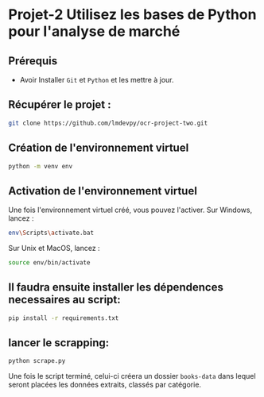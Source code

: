 # Projet-2 Utilisez les bases de Python pour l'analyse de marché


## Prérequis
- Avoir Installer `Git` et `Python` et les mettre à jour.

## Récupérer le projet :
```sh
git clone https://github.com/lmdevpy/ocr-project-two.git
```

## Création de l'environnement virtuel

```sh
python -m venv env
```

## Activation de l'environnement virtuel

Une fois l'environnement virtuel créé, vous pouvez l'activer.
Sur Windows, lancez :
```sh
env\Scripts\activate.bat
```
Sur Unix et MacOS, lancez :
```sh
source env/bin/activate
```

## Il faudra ensuite installer les dépendences necessaires au script:
```sh
pip install -r requirements.txt
```

## lancer le scrapping:
```sh
python scrape.py
```

Une fois le script terminé, celui-ci créera un dossier `books-data` dans lequel seront placées les données extraits, classés par catégorie.